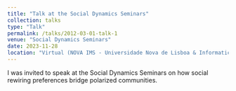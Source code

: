 ```yaml
---
title: "Talk at the Social Dynamics Seminars"
collection: talks
type: "Talk"
permalink: /talks/2012-03-01-talk-1
venue: "Social Dynamics Seminars"
date: 2023-11-28
location: "Virtual (NOVA IMS - Universidade Nova de Lisboa & Informatics Institute of the University of Amsterdam)"
---
```


I was invited to speak at the Social Dynamics Seminars on how social rewiring preferences bridge polarized communities.
